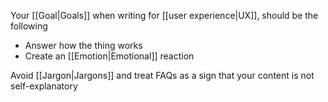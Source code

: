 Your [[Goal|Goals]] when writing for [[user experience|UX]], should be the following

- Answer how the thing works
- Create an [[Emotion|Emotional]] reaction

Avoid [[Jargon|Jargons]] and treat FAQs as a sign that your content is not self-explanatory
